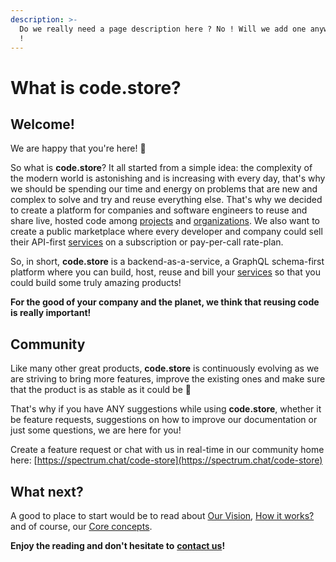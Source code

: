 ```yaml
---
description: >-
  Do we really need a page description here ? No ! Will we add one anyway ? Sure
  !
---
```


# What is code.store?

## **Welcome!**

We are happy that you're here! 👋

So what is **code.store**? It all started from a simple idea: the complexity of the modern world is astonishing and is increasing with every day, that's why we should be spending our time and energy on problems that are new and complex to solve and try and reuse everything else. That's why we decided to create a platform for companies and software engineers to reuse and share live, hosted code among [projects](getting-started/core-concepts.md#project) and [organizations](getting-started/core-concepts.md#organization). We also want to create a public marketplace where every developer and company could sell their API-first [services](getting-started/core-concepts.md#service) on a subscription or pay-per-call rate-plan.

So, in short, **code.store** is a backend-as-a-service, a GraphQL schema-first platform where you can build, host, reuse and bill your [services](getting-started/core-concepts.md#service)  so that you could build some truly amazing products!

**For the good of your company and the planet, we think that reusing code is really important!**

## **Community**

Like many other great products, **code.store** is continuously evolving as we are striving to bring more features, improve the existing ones and make sure that the product is as stable as it could be 🤞

That's why if you have ANY suggestions while using **code.store**, whether it be feature requests, suggestions on how to improve our documentation or just some questions, we are here for you!

Create a feature request or chat with us in real-time in our community home here: [https://spectrum.chat/code-store](https://spectrum.chat/code-store)

## What next?

A good to place to start would be to read about [Our Vision](our-vision.md), [How it works?](how-it-works.md) and of course, our [Core concepts](getting-started/core-concepts.md).

**Enjoy the reading and don't hesitate to** [**contact us**](https://spectrum.chat/code-store)**!**

